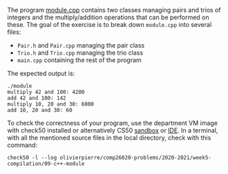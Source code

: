 The program [module.cpp](module.cpp) contains two classes managing pairs and
trios of integers and the multiply/addition operations that can be performed
on these. The goal of the exercise is to break down `module.cpp` into several
files:

- `Pair.h` and `Pair.cpp` managing the pair class
- `Trio.h` and `Trio.cpp` managing the trio class
- `main.cpp` containing the rest of the program

The expected output is:
```shell
./module
multiply 42 and 100: 4200
add 42 and 100: 142
multiply 10, 20 and 30: 6000
add 10, 20 and 30: 60
```

To check the correctness of your program, use the department VM image with check50 installed or alternatively CS50 [sandbox](sandbox.cs50.io)
or [IDE](ide.cs50.io). In a terminal, with all the mentioned source files in
the local directory, check with this command:
```shell
check50 -l --log olivierpierre/comp26020-problems/2020-2021/week5-compilation/09-c++-module
```
